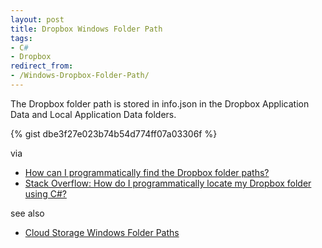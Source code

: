 ```yaml
---
layout: post
title: Dropbox Windows Folder Path
tags:
- C#
- Dropbox
redirect_from: 
- /Windows-Dropbox-Folder-Path/
---
```

The Dropbox folder path is stored in info.json in the Dropbox Application Data and Local Application Data folders.

{% gist dbe3f27e023b74b54d774ff07a03306f %}

via

- [How can I programmatically find the Dropbox folder paths?](https://www.dropbox.com/help/4584?path=desktop_client_and_web_app)
- [Stack Overflow: How do I programmatically locate my Dropbox folder using C#?](http://stackoverflow.com/questions/9660280/)

see also

- [Cloud Storage Windows Folder Paths](http://idiotandrobot.com/blog/cloud-storage-windows-folder-paths/)

